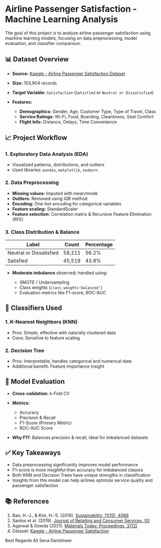 


# Airline Passenger Satisfaction - Machine Learning Analysis

The goal of this project is to analyze airline passenger satisfaction using machine learning models, focusing on data preprocessing, model evaluation, and classifier comparison.

## 📊 Dataset Overview

* **Source:** [Kaggle - Airline Passenger Satisfaction Dataset](https://www.kaggle.com/datasets/teejmahal20/airline-passenger-satisfaction)
* **Size:** 103,904 records
* **Target Variable:** `Satisfaction` (`Satisfied` or `Neutral or Dissatisfied`)
* **Features:**

  * **Demographics:** Gender, Age, Customer Type, Type of Travel, Class
  * **Service Ratings:** Wi-Fi, Food, Boarding, Cleanliness, Seat Comfort
  * **Flight Info:** Distance, Delays, Time Convenience

## 📈 Project Workflow

### 1. Exploratory Data Analysis (EDA)

* Visualized patterns, distributions, and outliers
* Used libraries: `pandas`, `matplotlib`, `seaborn`

### 2. Data Preprocessing

* **Missing values:** Imputed with mean/mode
* **Outliers:** Removed using IQR method
* **Encoding:** One-hot encoding for categorical variables
* **Feature scaling:** StandardScaler
* **Feature selection:** Correlation matrix & Recursive Feature Elimination (RFE)

### 3. Class Distribution & Balance

| Label                   | Count  | Percentage |
| ----------------------- | ------ | ---------- |
| Neutral or Dissatisfied | 58,211 | 56.2%      |
| Satisfied               | 45,519 | 43.8%      |

* **Moderate imbalance** observed; handled using:

  * SMOTE / Undersampling
  * Class weights (`class_weight='balanced'`)
  * Evaluation metrics like F1-score, ROC-AUC

## 🧠 Classifiers Used

### 1. K-Nearest Neighbors (KNN)

* Pros: Simple, effective with naturally clustered data
* Cons: Sensitive to feature scaling

### 2. Decision Tree

* Pros: Interpretable, handles categorical and numerical data
* Additional benefit: Feature importance insight

## 🧪 Model Evaluation

* **Cross-validation:** k-Fold CV
* **Metrics:**

  * Accuracy
  * Precision & Recall
  * F1-Score (Primary Metric)
  * ROC-AUC Score
* **Why F1?**: Balances precision & recall, ideal for imbalanced datasets

## ✅ Key Takeaways

* Data preprocessing significantly improves model performance
* F1-score is more insightful than accuracy for imbalanced classes
* Both KNN and Decision Trees have unique strengths in classification
* Insights from this model can help airlines optimize service quality and passenger satisfaction

## 📚 References

1. Ban, H.-J., & Kim, H.-S. (2019). [Sustainability, 11(15), 4066](https://doi.org/10.3390/su11154066)
2. Santos et al. (2019). [Journal of Retailing and Consumer Services, 50](https://doi.org/10.1016/j.jretconser.2019.04.010)
3. Agarwal & Gowda (2021). [Materials Today: Proceedings, 37(2)](https://doi.org/10.1016/j.matpr.2020.06.557)
4. Dataset: [Kaggle - Airline Passenger Satisfaction](https://www.kaggle.com/datasets/teejmahal20/airline-passenger-satisfaction)

Best Regards
Ali Sena Danishwer
